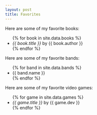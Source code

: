```yaml
---
layout: post
title: Favorites
---
```


Here are some of my favorite books:

<ul>
  {% for book in site.data.books %}
  <li><i>{{ book.title }}</i> by {{ book.author }}</li>
  {% endfor %}
</ul>

Here are some of my favorite bands:

<ul>
  {% for band in site.data.bands %}
  <li>{{ band.name }}</li>
  {% endfor %}
</ul>

Here are some of my favorite video games:

<ul>
  {% for game in site.data.games %}
  <li><i>{{ game.title }}</i> by {{ game.dev }}</li>
  {% endfor %}
</ul>
